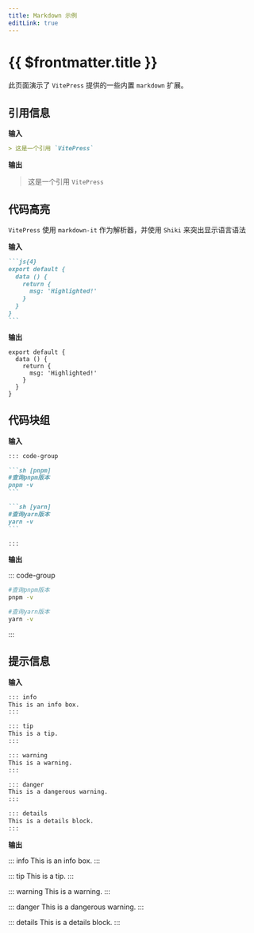 ```yaml
---
title: Markdown 示例
editLink: true
---
```


# {{ $frontmatter.title }}

此页面演示了 `VitePress` 提供的一些内置 `markdown` 扩展。

## 引用信息

**输入**

```md
> 这是一个引用 `VitePress`
```

**输出**

> 这是一个引用 `VitePress`


## 代码高亮

`VitePress` 使用 `markdown-it` 作为解析器，并使用 `Shiki` 来突出显示语言语法

**输入**

````md
```js{4}
export default {
  data () {
    return {
      msg: 'Highlighted!'
    }
  }
}
```
````

**输出**

```js{4}
export default {
  data () {
    return {
      msg: 'Highlighted!'
    }
  }
}
```

## 代码块组

**输入**
````md
::: code-group

```sh [pnpm]
#查询pnpm版本
pnpm -v
```

```sh [yarn]
#查询yarn版本
yarn -v
```

:::
````

**输出**

::: code-group

```sh [pnpm]
#查询pnpm版本
pnpm -v
```

```sh [yarn]
#查询yarn版本
yarn -v
```

:::

## 提示信息

**输入**

```md
::: info
This is an info box.
:::

::: tip
This is a tip.
:::

::: warning
This is a warning.
:::

::: danger
This is a dangerous warning.
:::

::: details
This is a details block.
:::
```

**输出**

::: info
This is an info box.
:::

::: tip
This is a tip.
:::

::: warning
This is a warning.
:::

::: danger
This is a dangerous warning.
:::

::: details
This is a details block.
:::

